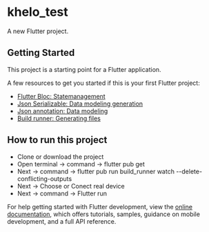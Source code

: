 # khelo_test

A new Flutter project.

## Getting Started

This project is a starting point for a Flutter application.

A few resources to get you started if this is your first Flutter project:

- [Flutter Bloc: Statemanagement](https://pub.dev/packages/flutter_bloc)
- [Json Serializable: Data modeling generation](https://pub.dev/packages/json_serializable)
- [Json annotation: Data modeling](https://pub.dev/packages/json_annotation)
- [Build runner: Generating files](https://pub.dev/packages/build_runner)

## How to run this project

- Clone or download the project
- Open terminal -> command -> flutter pub get
- Next -> command -> flutter pub run build_runner watch --delete-conflicting-outputs
- Next -> Choose or Conect real device
- Next -> command ->  Flutter run

For help getting started with Flutter development, view the
[online documentation](https://docs.flutter.dev/), which offers tutorials,
samples, guidance on mobile development, and a full API reference.
